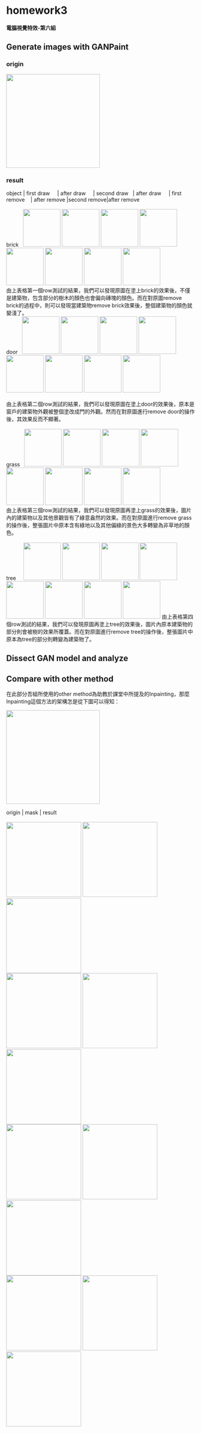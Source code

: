 # homework3
  
**電腦視覺特效-第六組**  
  
## Generate images with GANPaint

### origin
<img src="https://github.com/TingWeiHuang22/homework3/blob/master/pictures/GANpaint/original_pic.jpg" width="250" height="250"/>

### result
object | first draw &nbsp;&nbsp;&nbsp;&nbsp;| after draw &nbsp;&nbsp;&nbsp;&nbsp;| second draw &nbsp;&nbsp;| after draw &nbsp;&nbsp;&nbsp;&nbsp;| first remove &nbsp;&nbsp;&nbsp;| after remove |second remove|after remove 
<br/><br/>
brick&nbsp;&nbsp;
<img src="https://github.com/TingWeiHuang22/homework3/blob/master/pictures/GANpaint/brick_add1.jpg" width="100" height="100"/>
<img src="https://github.com/TingWeiHuang22/homework3/blob/master/pictures/GANpaint/brick_add2.jpg" width="100" height="100"/>
<img src="https://github.com/TingWeiHuang22/homework3/blob/master/pictures/GANpaint/brick_add3.jpg" width="100" height="100"/>
<img src="https://github.com/TingWeiHuang22/homework3/blob/master/pictures/GANpaint/brick_add4.jpg" width="100" height="100"/>
<img src="https://github.com/TingWeiHuang22/homework3/blob/master/pictures/GANpaint/brick_re1.jpg" width="100" height="100"/>
<img src="https://github.com/TingWeiHuang22/homework3/blob/master/pictures/GANpaint/brick_re2.jpg" width="100" height="100"/>
<img src="https://github.com/TingWeiHuang22/homework3/blob/master/pictures/GANpaint/brick_re3.jpg" width="100" height="100"/>
<img src="https://github.com/TingWeiHuang22/homework3/blob/master/pictures/GANpaint/brick_re4.jpg" width="100" height="100"/>
<br/>
由上表格第一個row測試的結果，我們可以發現原圖在塗上brick的效果後，不僅是建築物，包含部分的樹木的顏色也會偏向磚塊的顏色。而在對原圖remove brick的過程中，則可以發現當建築物remove brick效果後，整個建築物的顏色就變淺了。
<br/>
door&nbsp;&nbsp;
<img src="https://github.com/TingWeiHuang22/homework3/blob/master/pictures/GANpaint/door_add1.jpg" width="100" height="100"/>
<img src="https://github.com/TingWeiHuang22/homework3/blob/master/pictures/GANpaint/door_add2.jpg" width="100" height="100"/>
<img src="https://github.com/TingWeiHuang22/homework3/blob/master/pictures/GANpaint/door_add3.jpg" width="100" height="100"/>
<img src="https://github.com/TingWeiHuang22/homework3/blob/master/pictures/GANpaint/door_add4.jpg" width="100" height="100"/>
<img src="https://github.com/TingWeiHuang22/homework3/blob/master/pictures/GANpaint/door_re1.jpg" width="100" height="100"/>
<img src="https://github.com/TingWeiHuang22/homework3/blob/master/pictures/GANpaint/door_re2.jpg" width="100" height="100"/>
<img src="https://github.com/TingWeiHuang22/homework3/blob/master/pictures/GANpaint/door_re3.jpg" width="100" height="100"/>
<img src="https://github.com/TingWeiHuang22/homework3/blob/master/pictures/GANpaint/door_re4.jpg" width="100" height="100"/>
<br/>
<br/>
由上表格第二個row測試的結果，我們可以發現原圖在塗上door的效果後，原本是窗戶的建築物外觀被整個塗改成門的外觀。然而在對原圖進行remove door的操作後，其效果反而不顯著。
<br/>
<br/>
grass&nbsp;&nbsp;
<img src="https://github.com/TingWeiHuang22/homework3/blob/master/pictures/GANpaint/grass_add1.jpg" width="100" height="100"/>
<img src="https://github.com/TingWeiHuang22/homework3/blob/master/pictures/GANpaint/grass_add2.jpg" width="100" height="100"/>
<img src="https://github.com/TingWeiHuang22/homework3/blob/master/pictures/GANpaint/grass_add3.jpg" width="100" height="100"/>
<img src="https://github.com/TingWeiHuang22/homework3/blob/master/pictures/GANpaint/grass_add4.jpg" width="100" height="100"/>
<img src="https://github.com/TingWeiHuang22/homework3/blob/master/pictures/GANpaint/grass_re1.jpg" width="100" height="100"/>
<img src="https://github.com/TingWeiHuang22/homework3/blob/master/pictures/GANpaint/grass_re2.jpg" width="100" height="100"/>
<img src="https://github.com/TingWeiHuang22/homework3/blob/master/pictures/GANpaint/grass_re3.jpg" width="100" height="100"/>
<img src="https://github.com/TingWeiHuang22/homework3/blob/master/pictures/GANpaint/grass_re4.jpg" width="100" height="100"/>
<br/>
由上表格第三個row測試的結果，我們可以發現原圖再塗上grass的效果後，圖片內的建築物以及其他景觀皆有了綠意盎然的效果。而在對原圖進行remove grass的操作後，整張圖片中原本含有綠地以及其他偏綠的景色大多轉變為非草地的顏色。
<br/>
<br/>
tree&nbsp;&nbsp;&nbsp;&nbsp;
<img src="https://github.com/TingWeiHuang22/homework3/blob/master/pictures/GANpaint/tree_add1.jpg" width="100" height="100"/>
<img src="https://github.com/TingWeiHuang22/homework3/blob/master/pictures/GANpaint/tree_add2.png" width="100" height="100"/>
<img src="https://github.com/TingWeiHuang22/homework3/blob/master/pictures/GANpaint/tree_add3.jpg" width="100" height="100"/>
<img src="https://github.com/TingWeiHuang22/homework3/blob/master/pictures/GANpaint/tree_add4.jpg" width="100" height="100"/>
<img src="https://github.com/TingWeiHuang22/homework3/blob/master/pictures/GANpaint/tree_re1.jpg" width="100" height="100"/>
<img src="https://github.com/TingWeiHuang22/homework3/blob/master/pictures/GANpaint/tree_re2.jpg" width="100" height="100"/>
<img src="https://github.com/TingWeiHuang22/homework3/blob/master/pictures/GANpaint/tree_re3.jpg" width="100" height="100"/>
<img src="https://github.com/TingWeiHuang22/homework3/blob/master/pictures/GANpaint/tree_re4.jpg" width="100" height="100"/>
由上表格第四個row測試的結果，我們可以發現原圖再塗上tree的效果後，圖片內原本建築物的部分則會被樹的效果所覆蓋。而在對原圖進行remove tree的操作後，整張圖片中原本為tree的部分則轉變為建築物了。


## Dissect GAN model and analyze



## Compare with other method
在此部分吾組所使用的other method為助教於課堂中所提及的Inpainting，那麼Inpainting這個方法的架構怎是從下圖可以得知：

<img src="https://github.com/TingWeiHuang22/homework3/blob/master/pictures/inpainting/mode_inpainting.png" width="250" height="250"/>

origin | mask | result
<br/><br/>
<img src="https://github.com/TingWeiHuang22/homework3/blob/master/pictures/inpainting/1.jpg" width="200" height="200"/>
<img src="https://github.com/TingWeiHuang22/homework3/blob/master/pictures/inpainting/mask1.png" width="200" height="200"/>
<img src="https://github.com/TingWeiHuang22/homework3/blob/master/pictures/inpainting/out1.png" width="200" height="200"/>
<br/>
<img src="https://github.com/TingWeiHuang22/homework3/blob/master/pictures/inpainting/2.jpg" width="200" height="200"/>
<img src="https://github.com/TingWeiHuang22/homework3/blob/master/pictures/inpainting/mask2.png" width="200" height="200"/>
<img src="https://github.com/TingWeiHuang22/homework3/blob/master/pictures/inpainting/out2.png" width="200" height="200"/>
<br/>
<img src="https://github.com/TingWeiHuang22/homework3/blob/master/pictures/inpainting/3.jpg" width="200" height="200"/>
<img src="https://github.com/TingWeiHuang22/homework3/blob/master/pictures/inpainting/mask3.png" width="200" height="200"/>
<img src="https://github.com/TingWeiHuang22/homework3/blob/master/pictures/inpainting/out3.png" width="200" height="200"/>
<br/>
<img src="https://github.com/TingWeiHuang22/homework3/blob/master/pictures/inpainting/4.jpg" width="200" height="200"/>
<img src="https://github.com/TingWeiHuang22/homework3/blob/master/pictures/inpainting/mask4.png" width="200" height="200"/>
<img src="https://github.com/TingWeiHuang22/homework3/blob/master/pictures/inpainting/out4.png" width="200" height="200"/>

